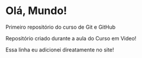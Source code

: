 # Olá, Mundo!
 Primeiro repositório do curso de Git e GitHub

Repositório criado durante a aula do Curso em Video!

Essa linha eu adicionei direatamente no site!

